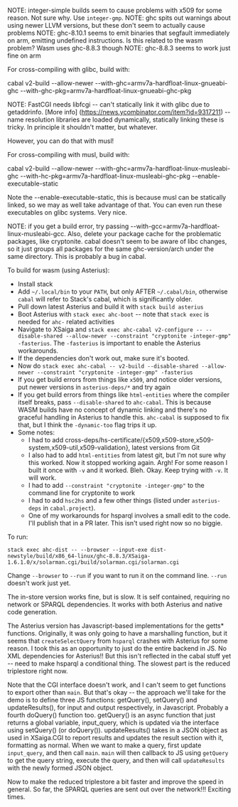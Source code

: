 NOTE: integer-simple builds seem to cause problems with x509 for some reason.  Not sure why.  Use `integer-gmp`.
NOTE: ghc spits out warnings about using newer LLVM versions, but these don't seem to actually cause problems
NOTE: ghc-8.10.1 seems to emit binaries that segfault immediately on arm, emitting undefined instructions.  Is this related to
the wasm problem?  Wasm uses ghc-8.8.3 though
NOTE: ghc-8.8.3 seems to work just fine on arm

For cross-compiling with glibc, build with:

 cabal v2-build --allow-newer --with-ghc=armv7a-hardfloat-linux-gnueabi-ghc --with-ghc-pkg=armv7a-hardfloat-linux-gnueabi-ghc-pkg

NOTE: FastCGI needs libfcgi -- can't statically link it with glibc due to getaddrinfo.
[More info] (https://news.ycombinator.com/item?id=9317211) -- name resolution libraries are loaded dynamically,
statically linking these is tricky.  In principle it shouldn't matter, but whatever.

However, you can do that with musl!

For cross-compiling with musl, build with:

  cabal v2-build --allow-newer --with-ghc=armv7a-hardfloat-linux-musleabi-ghc --with-hc-pkg=armv7a-hardfloat-linux-musleabi-ghc-pkg --enable-executable-static

Note the --enable-executable-static, this is because musl can be statically linked, so we may as well take advantage of
that.  You can even run these executables on glibc systems.  Very nice.

NOTE: if you get a build error, try passing --with-gcc=armv7a-hardfloat-linux-musleabi-gcc.  Also, delete your package
cache for the problematic packages, like cryptonite.  cabal doesn't seem to be aware of libc changes, so it just groups
all packages for the same ghc-version/arch under the same directory.  This is probably a bug in cabal.

To build for wasm (using Asterius):

* Install stack
* Add `~/.local/bin` to your `PATH`, but only AFTER `~/.cabal/bin`, otherwise `cabal` will refer to Stack's cabal, which
    is significantly older.
* Pull down latest Asterius and build it with `stack build asterius`
* Boot Asterius with `stack exec ahc-boot` -- note that `stack exec` is needed for `ahc-` related activities
* Navigate to XSaiga and `stack exec ahc-cabal v2-configure -- --disable-shared --allow-newer --constraint "cryptonite
    -integer-gmp" -fasterius`.  The `-fasterius` is important to enable the Asterius workarounds.
* If the dependencies don't work out, make sure it's booted.
* Now do `stack exec ahc-cabal -- v2-build --disable-shared --allow-newer --constraint "cryptonite -integer-gmp" -fasterius`
* If you get build errors from things like `x509`, and notice older versions, put newer versions in `asterius-deps/*`
    and try again
* If you get build errors from things like `html-entities` where the compiler itself breaks, pass `--disable-shared` to
    `ahc-cabal`.  This is because WASM builds have no concept of dynamic linking and there's no graceful handling in
    Asterius to handle this.  `ahc-cabal` is supposed to fix that, but I think the `-dynamic-too` flag trips it up.
* Some notes:
  * I had to add cross-deps/hs-certificate/{x509,x509-store,x509-system,x509-util,x509-validation}, latest versions from
      Git
  * I also had to add `html-entities` from latest git, but I'm not sure why this worked.  Now it stopped working again.
      Argh!  For some reason I built it once with `-v` and it worked.  Bleh.  Okay.  Keep trying with `-v`.  It will
      work.
  * I had to add `--constraint "cryptonite -integer-gmp"` to the command line for cryptonite to work
  * I had to add `hsc2hs` and a few other things (listed under `asterius-deps` in `cabal.project`).
  * One of my workarounds for hsparql involves a small edit to the code.  I'll publish that in a PR later.  This isn't used right now so no biggie.


To run:

~~~
stack exec ahc-dist -- --browser --input-exe dist-newstyle/build/x86_64-linux/ghc-8.8.3/XSaiga-1.6.1.0/x/solarman.cgi/build/solarman.cgi/solarman.cgi
~~~

Change `--browser` to `--run` if you want to run it on the command line.  `--run` doesn't work just yet.

The in-store version works fine, but is slow. It is self contained, requiring no network or SPARQL dependencies.
It works with both Asterius and native code generation.

The Asterius version has Javascript-based implementations for the getts* functions.  Originally, it was only
going to have a marshalling function, but it seems that `createSelectQuery` from `hsparql` crashes with Asterius
for some reason.  I took this as an opportunity to just do the entire backend in JS.  No XML dependencies
for Asterius!!  But this isn't reflected in the cabal stuff yet -- need to make hsparql a conditional thing.
The slowest part is the reduced triplestore right now.

Note that the CGI interface doesn't work, and I can't seem to get functions to export other than `main`.
But that's okay -- the approach we'll take for the demo is to define three JS functions: getQuery(), setQuery() and updateResults(),
for input and output respectively, in Javascript.  Probably a fourth doQuery() function too.
getQuery() is an async function that just returns a global variable, input_query, which is updated via the interface using setQuery() (or doQuery()).
updateResults() takes in a JSON object as used in XSaiga.CGI to report
results and updates the result section with it, formatting as normal.  When we want to make a query, first update
`input_query`, and then call `main`.  `main` will then callback to JS using `getQuery` to get the query string,
execute the query, and then will call `updateResults` with the newly formed JSON object.

Now to make the reduced triplestore a bit faster and improve the speed in general.  So far, the SPARQL queries are sent out over the network!!!
Exciting times.



